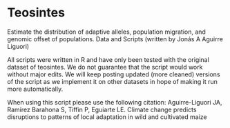 # Teosintes
Estimate the distribution of adaptive alleles, population migration, and genomic offset of populations.
Data and Scripts (written by Jonás A Aguirre Liguori)

All scripts were written in R and have only been tested with the original dataset of teosintes. 
We do not guarantee that the script would work without major edits. 
We will keep posting updated (more cleaned) versions of the script as we implement it on other datasets in hope of making it run more automatically.

When using this script please use the following citation:
Aguirre-Liguori JA, Ramírez Barahona S, Tiffin P, Eguiarte LE. Climate change predicts disruptions to patterns of local adaptation in wild and cultivated maize
